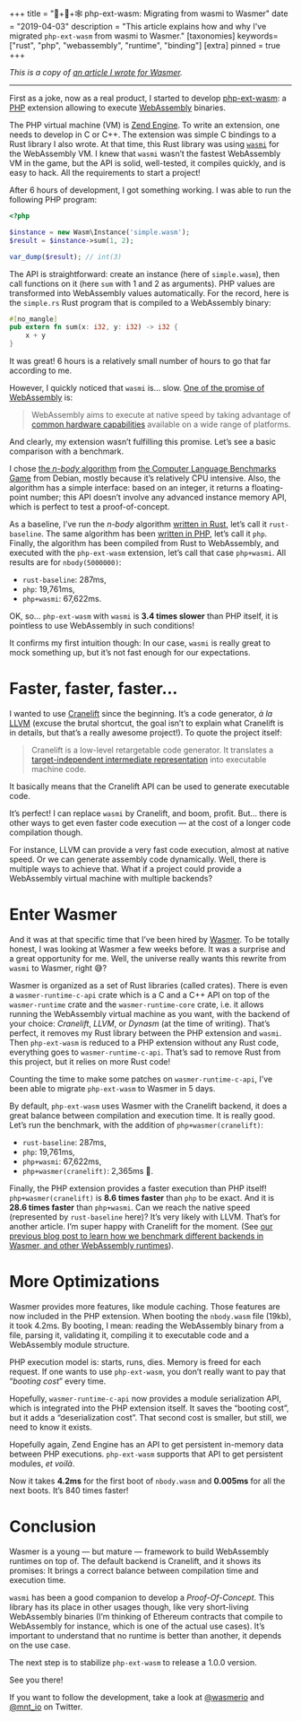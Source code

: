 +++
title = "🐘+🦀+🕸 php-ext-wasm: Migrating from wasmi to Wasmer"
date = "2019-04-03"
description = "This article explains how and why I've migrated `php-ext-wasm` from wasmi to Wasmer."
[taxonomies]
keywords=["rust", "php", "webassembly", "runtime", "binding"]
[extra]
pinned = true
+++


*This is a copy of [an article I wrote for
Wasmer](https://medium.com/wasmer/php-ext-wasm-migrating-from-wasmi-to-wasmer-4d1014f41c88).*

------------------------------------------------------------------------

First as a joke, now as a real product, I started to develop
[php-ext-wasm](https://github.com/wasmerio/php-ext-wasm): a
[PHP](http://php.net/) extension allowing to execute
[WebAssembly](https://webassembly.org/) binaries.

The PHP virtual machine (VM) is [Zend
Engine](https://github.com/php/php-src/). To write an extension, one
needs to develop in C or C++. The extension was simple C bindings to a
Rust library I also wrote. At that time, this Rust library was using
[`wasmi`](https://github.com/paritytech/wasmi) for the WebAssembly VM. I
knew that `wasmi` wasn’t the fastest WebAssembly VM in the game, but the
API is solid, well-tested, it compiles quickly, and is easy to hack. All
the requirements to start a project!

After 6 hours of development, I got something working. I was able to run
the following PHP program:

```php
<?php

$instance = new Wasm\Instance('simple.wasm');
$result = $instance->sum(1, 2);

var_dump($result); // int(3)
```

The API is straightforward: create an instance (here of `simple.wasm`),
then call functions on it (here `sum` with 1 and 2 as arguments). PHP
values are transformed into WebAssembly values automatically. For the
record, here is the `simple.rs` Rust program that is compiled to a
WebAssembly binary:

```rust
#[no_mangle]
pub extern fn sum(x: i32, y: i32) -> i32 {
    x + y
}
```

It was great! 6 hours is a relatively small number of hours to go that
far according to me.

However, I quickly noticed that `wasmi` is… slow. [One of the promise of
WebAssembly](https://webassembly.org/) is:

> WebAssembly aims to execute at native speed by taking advantage of
> [common hardware
> capabilities](https://webassembly.org/docs/portability/#assumptions-for-efficient-execution)
> available on a wide range of platforms.

And clearly, my extension wasn’t fulfilling this promise. Let’s see a
basic comparison with a benchmark.

I chose [the *n-body*
algorithm](https://benchmarksgame-team.pages.debian.net/benchmarksgame/description/nbody.html)
from [the Computer Language Benchmarks
Game](https://benchmarksgame-team.pages.debian.net/benchmarksgame/) from
Debian, mostly because it’s relatively CPU intensive. Also, the
algorithm has a simple interface: based on an integer, it returns a
floating-point number; this API doesn’t involve any advanced instance
memory API, which is perfect to test a proof-of-concept.

As a baseline, I’ve run the *n-body* algorithm [written in
Rust](https://benchmarksgame-team.pages.debian.net/benchmarksgame/program/nbody-rust-7.html),
let’s call it `rust-baseline`. The same algorithm has been [written in
PHP](https://benchmarksgame-team.pages.debian.net/benchmarksgame/program/nbody-php-3.html),
let’s call it `php`. Finally, the algorithm has been compiled from Rust
to WebAssembly, and executed with the `php-ext-wasm` extension, let’s
call that case `php+wasmi`. All results are for `nbody(5000000)`:

- `rust-baseline`: 287ms,
- `php`: 19,761ms,
- `php+wasmi`: 67,622ms.

OK, so… `php-ext-wasm` with `wasmi` is **3.4 times slower** than PHP
itself, it is pointless to use WebAssembly in such conditions!

It confirms my first intuition though: In our case, `wasmi` is really
great to mock something up, but it’s not fast enough for our
expectations.

# Faster, faster, faster…

I wanted to use [Cranelift](https://github.com/CraneStation/cranelift)
since the beginning. It’s a code generator, *à la*
[LLVM](http://llvm.org/) (excuse the brutal shortcut, the goal isn’t to
explain what Cranelift is in details, but that’s a really awesome
project!). To quote the project itself:

> Cranelift is a low-level retargetable code generator. It translates a
> [target-independent intermediate
> representation](https://cranelift.readthedocs.io/en/latest/ir.html)
> into executable machine code.

It basically means that the Cranelift API can be used to generate
executable code.

It’s perfect! I can replace `wasmi` by Cranelift, and boom, profit. But…
there is other ways to get even faster code execution — at the cost of a
longer code compilation though.

For instance, LLVM can provide a very fast code execution, almost at
native speed. Or we can generate assembly code dynamically. Well, there
is multiple ways to achieve that. What if a project could provide a
WebAssembly virtual machine with multiple backends?

# Enter Wasmer

And it was at that specific time that I’ve been hired by
[Wasmer](https://github.com/wasmerio/wasmer). To be totally honest, I
was looking at Wasmer a few weeks before. It was a surprise and a great
opportunity for me. Well, the universe really wants this rewrite from
`wasmi` to Wasmer, right 😅?

Wasmer is organized as a set of Rust libraries (called crates). There is
even a `wasmer-runtime-c-api` crate which is a C and a C++ API on top of
the `wasmer-runtime` crate and the `wasmer-runtime-core` crate, i.e. it
allows running the WebAssembly virtual machine as you want, with the
backend of your choice: *Cranelift*, *LLVM*, or *Dynasm* (at the time of
writing). That’s perfect, it removes my Rust library between the PHP
extension and `wasmi`. Then `php-ext-wasm` is reduced to a PHP extension
without any Rust code, everything goes to `wasmer-runtime-c-api`. That’s
sad to remove Rust from this project, but it relies on more Rust code!

Counting the time to make some patches on `wasmer-runtime-c-api`, I’ve
been able to migrate `php-ext-wasm` to Wasmer in 5 days.

By default, `php-ext-wasm` uses Wasmer with the Cranelift backend, it
does a great balance between compilation and execution time. It is
really good. Let’s run the benchmark, with the addition of
`php+wasmer(cranelift)`:

- `rust-baseline`: 287ms,
- `php`: 19,761ms,
- `php+wasmi`: 67,622ms,
- `php+wasmer(cranelift)`: 2,365ms 🎉.

Finally, the PHP extension provides a faster execution than PHP itself!
`php+wasmer(cranelift)` is **8.6 times faster** than `php` to be exact.
And it is **28.6 times faster** than `php+wasmi`. Can we reach the
native speed (represented by `rust-baseline` here)? It’s very likely
with LLVM. That’s for another article. I’m super happy with Cranelift
for the moment. (See [our previous blog post to learn how we benchmark
different backends in Wasmer, and other WebAssembly
runtimes](https://medium.com/wasmer/benchmarking-webassembly-runtimes-18497ce0d76e)).

# More Optimizations

Wasmer provides more features, like module caching. Those features are
now included in the PHP extension. When booting the `nbody.wasm` file
(19kb), it took 4.2ms. By booting, I mean: reading the WebAssembly
binary from a file, parsing it, validating it, compiling it to
executable code and a WebAssembly module structure.

PHP execution model is: starts, runs, dies. Memory is freed for each
request. If one wants to use `php-ext-wasm`, you don’t really want to
pay that “*booting cost*” every time.

Hopefully, `wasmer-runtime-c-api` now provides a module serialization
API, which is integrated into the PHP extension itself. It saves the
“booting cost”, but it adds a “deserialization cost”. That second cost
is smaller, but still, we need to know it exists.

Hopefully again, Zend Engine has an API to get persistent in-memory data
between PHP executions. `php-ext-wasm` supports that API to get
persistent modules, *et voilà*.

Now it takes **4.2ms** for the first boot of `nbody.wasm` and
**0.005ms** for all the next boots. It’s 840 times faster!

# Conclusion

Wasmer is a young — but mature — framework to build WebAssembly runtimes
on top of. The default backend is Cranelift, and it shows its promises:
It brings a correct balance between compilation time and execution time.

`wasmi` has been a good companion to develop a *Proof-Of-Concept*. This
library has its place in other usages though, like very short-living
WebAssembly binaries (I’m thinking of Ethereum contracts that compile to
WebAssembly for instance, which is one of the actual use cases). It’s
important to understand that no runtime is better than another, it
depends on the use case.

The next step is to stabilize `php-ext-wasm` to release a 1.0.0 version.

See you there!

If you want to follow the development, take a look at
[@wasmerio](https://twitter.com/wasmerio) and
[@mnt_io](https://twitter.com/mnt_io) on Twitter.
